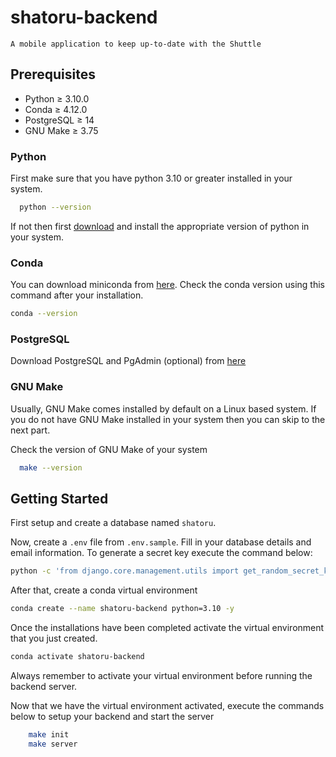 shatoru-backend
===============


    A mobile application to keep up-to-date with the Shuttle


Prerequisites
-------------
* Python &ge; 3.10.0
* Conda &ge; 4.12.0
* PostgreSQL &ge; 14
* GNU Make &ge; 3.75

### Python
First make sure that you have python 3.10 or greater installed in your system.
```bash
  python --version
```

If not then first [download](https://www.python.org/downloads/) and install the appropriate version of python in your system.

### Conda
You can download miniconda from [here](https://docs.conda.io/en/latest/miniconda.html). Check the conda version using this command after your installation.
```bash
conda --version
```

### PostgreSQL
Download PostgreSQL and PgAdmin (optional) from [here](https://www.postgresql.org/download/)

### GNU Make
Usually, GNU Make comes installed by default on a Linux based system. If you do not have GNU Make installed in your system then you can skip to the next part.

Check the version of GNU Make of your system
```bash
  make --version
```


Getting Started
---------------
First setup and create a database named `shatoru`.

Now, create a `.env` file from `.env.sample`. Fill in your database details and email information. To generate a secret key execute the command below:
```bash
python -c 'from django.core.management.utils import get_random_secret_key; print(get_random_secret_key())'
```

After that, create a conda virtual environment
```bash
conda create --name shatoru-backend python=3.10 -y
```
Once the installations have been completed activate the virtual environment that you just created.
```bash
conda activate shatoru-backend
```
Always remember to activate your virtual environment before running the backend server.

Now that we have the virtual environment activated, execute the commands below to setup your backend and start the server
```bash
    make init
    make server
```
